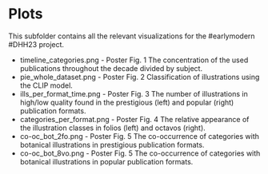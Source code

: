# Plots

This subfolder contains all the relevant visualizations for the #earlymodern #DHH23 project.

* timeline_categories.png - Poster Fig. 1 The concentration of the used publications throughout the decade divided by subject.<br>
* pie_whole_dataset.png - Poster Fig. 2 Classification of illustrations using the CLIP model.<br>
* ills_per_format_time.png -  Poster Fig. 3 The number of illustrations in high/low quality found in the prestigious (left) and popular (right) publication formats.<br>
* categories_per_format.png - Poster Fig. 4 The relative appearance of the illustration classes in folios (left) and octavos (right).<br>
* co-oc_bot_2fo.png - Poster Fig. 5 The co-occurrence of categories with botanical illustrations in prestigious publication formats.<br>
* co-oc_bot_8vo.png -  Poster Fig. 5 The co-occurrence of categories with botanical illustrations in popular publication formats.<br>
